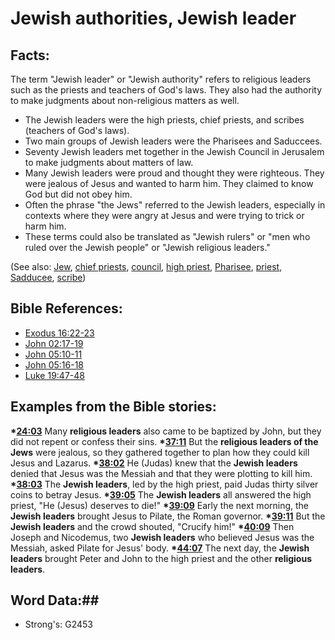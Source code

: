 # Jewish authorities, Jewish leader #

## Facts: ##

The term "Jewish leader" or "Jewish authority" refers to religious leaders such as the priests and teachers of God's laws. They also had the authority to make judgments about non-religious matters as well.

* The Jewish leaders were the high priests, chief priests, and scribes (teachers of God's laws).
* Two main groups of Jewish leaders were the Pharisees and Saduccees.
* Seventy Jewish leaders met together in the Jewish Council in Jerusalem to make judgments about matters of law.
* Many Jewish leaders were proud and thought they were righteous. They were jealous of Jesus and wanted to harm him. They claimed to know God but did not obey him.
* Often the phrase "the Jews" referred to the Jewish leaders, especially in contexts where they were angry at Jesus and were trying to trick or harm him.
* These terms could also be translated as "Jewish rulers" or "men who ruled over the Jewish people" or "Jewish religious leaders."

(See also: [Jew](../kt/jew.md), [chief priests](chiefpriests.md), [council](council.md), [high priest](../kt/highpriest.md), [Pharisee](../kt/pharisee.md), [priest](../kt/priest.md), [Sadducee](../kt/sadducee.md), [scribe](../kt/scribe.md))

## Bible References: ##

* [Exodus 16:22-23](rc://en/tn/help/exo/16/22)
* [John 02:17-19](rc://en/tn/help/jhn/02/17)
* [John 05:10-11](rc://en/tn/help/jhn/05/10)
* [John 05:16-18](rc://en/tn/help/jhn/05/16)
* [Luke 19:47-48](rc://en/tn/help/luk/19/47)

## Examples from the Bible stories: ##

  __*[24:03](rc://en/tn/help/obs/24/03)__ Many __religious leaders__ also came to be baptized by John, but they did not repent or confess their sins.
  __*[37:11](rc://en/tn/help/obs/37/11)__ But the __religious leaders of the Jews__ were jealous, so they gathered together to plan how they could kill Jesus and Lazarus.
  __*[38:02](rc://en/tn/help/obs/38/02)__ He (Judas) knew that the __Jewish leaders__ denied that Jesus was the Messiah and that they were plotting to kill him.
  __*[38:03](rc://en/tn/help/obs/38/03)__ The __Jewish leaders__, led by the high priest, paid Judas thirty silver coins to betray Jesus.
  __*[39:05](rc://en/tn/help/obs/39/05)__ The __Jewish leaders__ all answered the high priest, "He (Jesus) deserves to die!"
  __*[39:09](rc://en/tn/help/obs/39/09)__ Early the next morning, the __Jewish leaders__ brought Jesus to Pilate, the Roman governor.
  __*[39:11](rc://en/tn/help/obs/39/11)__ But the __Jewish leaders__ and the crowd shouted, "Crucify him!"
  __*[40:09](rc://en/tn/help/obs/40/09)__ Then Joseph and Nicodemus, two __Jewish leaders__ who believed Jesus was the Messiah, asked Pilate for Jesus' body.
  __*[44:07](rc://en/tn/help/obs/44/07)__ The next day, the __Jewish leaders__ brought Peter and John to the high priest and the other __religious leaders__.

## Word Data:##

* Strong's: G2453
